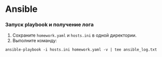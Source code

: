 # Ansible

### Запуск playbook и получение лога

1. Сохраните `homework.yaml` и `hosts.ini` в одной директории.
2. Выполните команду:
```
ansible-playbook -i hosts.ini homework.yaml -v | tee ansible_log.txt
```
